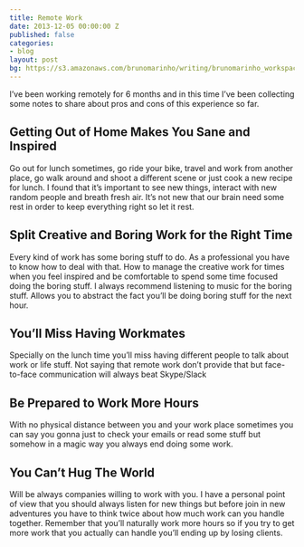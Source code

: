 ```yaml
---
title: Remote Work
date: 2013-12-05 00:00:00 Z
published: false
categories:
- blog
layout: post
bg: https://s3.amazonaws.com/brunomarinho/writing/brunomarinho_workspace01%402x.jpg
---
```


I’ve been working remotely for 6 months and in this time I’ve been collecting some notes to share about pros and cons of this experience so far.

## Getting Out of Home Makes You Sane and Inspired
Go out for lunch sometimes, go ride your bike, travel and work from another place, go walk around and shoot a different scene or just cook a new recipe for lunch. I found that it’s important to see new things, interact with new random people and breath fresh air. It’s not new that our brain need some rest in order to keep everything right so let it rest.

## Split Creative and Boring Work for the Right Time
Every kind of work has some boring stuff to do. As a professional you have to know how to deal with that. How to manage the creative work for times when you feel inspired and be comfortable to spend some time focused doing the boring stuff. I always recommend listening to music for the boring stuff. Allows you to abstract the fact you’ll be doing boring stuff for the next hour.

## You’ll Miss Having Workmates
Specially on the lunch time you’ll miss having different people to talk about work or life stuff. Not saying that remote work don’t provide that but face-to-face communication will always beat Skype/Slack

## Be Prepared to Work More Hours
With no physical distance between you and your work place sometimes you can say you gonna just to check your emails or read some stuff but somehow in a magic way you always end doing some work.

## You Can’t Hug The World
Will be always companies willing to work with you. I have a personal point of view that you should always listen for new things but before join in new adventures you have to think twice about how much work can you handle together. Remember that you’ll naturally work more hours so if you try to get more work that you actually can handle you’ll ending up by losing clients.


